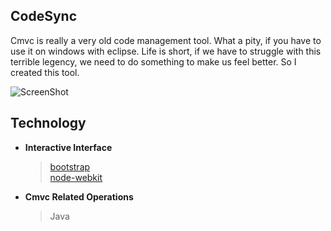 ## CodeSync

Cmvc is really a very old code management tool. What a pity, if you have to use it on windows with eclipse. Life is short, if we have to struggle with this terrible legency, we need to do something to make us feel better. So I created this tool.

![ScreenShot](https://raw.github.com/lnx/codesync/master/demo/demo.png)

## Technology

* **Interactive Interface**  
	> [bootstrap](http://getbootstrap.com/)  
	> [node-webkit](https://github.com/rogerwang/node-webkit)

* **Cmvc Related Operations**  
	> Java
